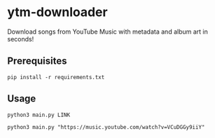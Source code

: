 # ytm-downloader

Download songs from YouTube Music with metadata and album art in seconds!

## Prerequisites

``
pip install -r requirements.txt
``

## Usage

``
python3 main.py LINK
``

``
python3 main.py "https://music.youtube.com/watch?v=VCuDGGy9iiY"
``
